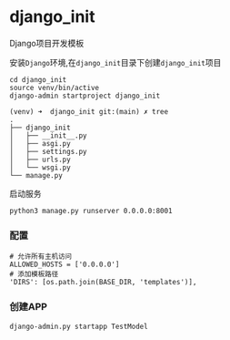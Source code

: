 # django_init

Django项目开发模板

安装`Django`环境,在`django_init`目录下创建`django_init`项目
```
cd django_init
source venv/bin/active
django-admin startproject django_init

(venv) ➜  django_init git:(main) ✗ tree
.
├── django_init
│   ├── __init__.py
│   ├── asgi.py
│   ├── settings.py
│   ├── urls.py
│   └── wsgi.py
└── manage.py

```
启动服务
```
python3 manage.py runserver 0.0.0.0:8001
```


### 配置
```
# 允许所有主机访问
ALLOWED_HOSTS = ['0.0.0.0']
# 添加模板路径
'DIRS': [os.path.join(BASE_DIR, 'templates')],  
```

### 创建APP
```
django-admin.py startapp TestModel
```

